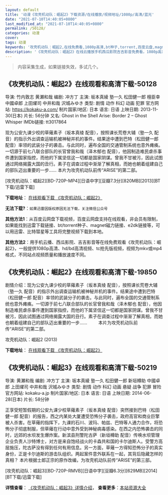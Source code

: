 ```yaml
---
layout: default
title: '动漫《攻壳机动队：崛起2》下载资源/在线播放/视频地址/1080p/高清/蓝光'
date: "2021-07-10T14:40:05+0800"
last_modified_at: "2021-07-10T14:40:05+0800"
permalink: /50128/
categories: 动漫
cover:
tags: 动漫
keywords: '攻壳机动队：崛起2,在线免费看,1080p高清,bt种子,torrent,百度云盘,magnet,磁力链,迅雷下载资源'
description: '《攻壳机动队：崛起2》在线云播放手机西瓜影院吉吉影音免费看，1080p高清bd/hd未删减完整版和tc抢先枪版，mkv/mp4格式，附带bt/torrent种子、magnet/磁力链、百度云盘、网盘资源迅雷下载链接'
---
```


>内容采集生成，如果链接失效，多试几个。


## 《攻壳机动队：崛起2》在线观看和高清下载-50128

导演: 竹内敦志 黄瀬和哉 编剧: 冲方丁 主演: 坂本真綾 塾一久 松田健一郎 檀臣幸 中國卓郎 上田燿司 中井和哉 沢城みゆき 类型: 剧情 动作 科幻 动画 犯罪 官方网站: https://kokaku-a.com/ 制片国家/地区: 日本 语言: 日语 上映日期: 2013-11-30(日本) 片长: 56分钟 又名: Ghost in the Shell Arise: Border 2 – Ghost Whisper IMDb链接: tt3017864

现为公安九课少校的草薙素子（坂本真绫 配音），按照课长荒卷大辅（塾一久 配音）的指示外出调查运输机被神秘并机的事件。结果途中遭到巴特（松田健一郎 配音）率领的武装分子的袭击。与此同时，遍布全国的交通管制系统也意外瘫痪。一切源于前七八联合部队的长官曾我和哉（泽木郁也 配音），他因制造难民虐杀事件遭到国家指控，而他的下属坚信这一切都是国家阴谋。曾我不甘被污，因此试图通过网络揭露大国的丑行。素子在调查过程中渐渐了解真相，而她也朝着组建自己的部队迈出重要的一步…… 本片为攻壳机动队前传“ARISE”的第二部。


[攻壳机动队：崛起2][BD-720P-MP4][日语中字][豆瓣7.3分][820MB][2013][BT下载/迅雷下载]

**下载地址**： [在线观看下载 《攻壳机动队：崛起2》](https://www.btdx8.com/torrent/ghost_in_the_shell_arise_border2_2013.html) 


**无法下载?**：`如果迅雷因版权原因无法下载，关注微信公众号 `

**其他方法1**：从百度云网盘下载视频，百度云网盘支持在线观看，非会员有限制，如果能找到迅雷下载链接、bt/torrent种子、magnet磁力链接、e2dk链接等，可以用迅雷、比特彗星等工具将完整视频下载到本地。

**其他方法2**：用手机云播、西瓜影院、吉吉影音等在线免费观看《攻壳机动队：崛起2》，一般提供1080p高清、hd/bd高清视频、tc抢先版视频，视频为mkv或mp4格式，不同站点视频质量和播放速度不同。


## 《攻壳机动队：崛起2》在线观看和高清下载-19850

剧情介绍：现为公安九课少校的草薙素子（坂本真绫 配音），按照课长荒卷大辅（塾一久 配音）的指示外出调查运输机被神秘并机的事件。结果途中遭到巴特（松田健一郎 配音）率领的武装分子的袭击。与此同时，遍布全国的交通管制系统也意外瘫痪。一切源于前七八联合部队的长官曾我和哉（泽木郁也 配音），他因制造难民虐杀事件遭到国家指控，而他的下属坚信这一切都是国家阴谋。曾我不甘被污，因此试图通过网络揭露大国的丑行。素子在调查过程中渐渐了解真相，而她也朝着组建自己的部队迈出重要的一步……  　　本片为攻壳机动队前传“ARISE”的第二部。


攻壳机动队：崛起2 (2013)

**下载地址**： [在线观看下载 《攻壳机动队：崛起2》](https://www.btbtdy.me/btdy/dy2126.html) 


## 《攻壳机动队：崛起3》在线观看和高清下载-50219

导演: 黄瀬和哉 编剧: 冲方丁 主演: 坂本真綾 塾一久 松田健一郎 新垣樽助 中國卓郎 上田燿司 中井和哉 沢城みゆき 类型: 剧情 动作 科幻 动画 悬疑 战争 犯罪 冒险 官方网站: kokaku-a.jp 制片国家/地区: 日本 语言: 日语 上映日期: 2014-06-28(日本) 片长: 58分钟

正享受短暂假期的公安九课少校草薙素子（坂本真绫 配音）突然接到巴特（松田健一郎 配音）的报告，西之内某处大厦遭受恐怖分子袭击，政府高官和商业巨擎被人杀害。在草薙的指挥下，九课的石川、波玛、帕兹、巴特等人通力合作，将恐怖分子彻底制服，但草薙在行动中意外受到神秘病毒感染。在西之内恐怖袭击的同时，远郊的水坝发生爆炸案。新滨县刑警陀古萨（新垣樽助 配音）传唤水坝管理企业负责人沙特博士，对方是来自饱经战火的卡森共和国的卡尔迪斯人。受警方高层施压，陀古萨没有得到任何有用信息。另一方面，草薙一方得知恐怖分子的真实身份，正是卡尔迪斯的游击队组织。两起案件意外联系在一起，其背后隐藏怎样的真相？ 本片根据士郎正宗的原作改编，为攻壳机动队前传“ARISE”的第三部。


[攻壳机动队：崛起3][BD-720P-RMVB][日语中字][豆瓣6.3分][629MB][2014][BT下载/迅雷下载]

**详情查看**： [《攻壳机动队：崛起3》详情介绍](/movie/50219/)， **查看更多**：[本站资源大全](/movie/t/all/)

